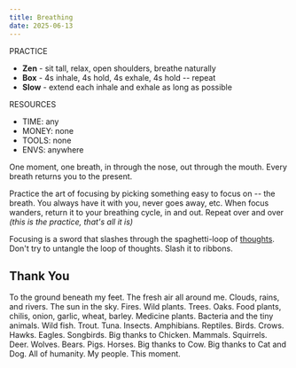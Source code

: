 ```yaml
---
title: Breathing
date: 2025-06-13
---
```

PRACTICE
- **Zen** - sit tall, relax, open shoulders, breathe naturally
- **Box** - 4s inhale, 4s hold, 4s exhale, 4s hold -- repeat
- **Slow** - extend each inhale and exhale as long as possible

RESOURCES
- TIME: any
- MONEY: none
- TOOLS: none
- ENVS: anywhere

One moment, one breath, in through the nose, out through the mouth. Every breath returns you to the present.

Practice the art of focusing by picking something easy to focus on -- the breath. You always have it with you, never goes away, etc. When focus wanders, return it to your breathing cycle, in and out. Repeat over and over *(this is the practice, that's all it is)*

Focusing is a sword that slashes through the spaghetti-loop of [thoughts](/thinking). Don't try to untangle the loop of thoughts. Slash it to ribbons.

## Thank You
To the ground beneath my feet. The fresh air all around me. Clouds, rains, and rivers. The sun in the sky. Fires. Wild plants. Trees. Oaks. Food plants, chilis, onion, garlic, wheat, barley. Medicine plants. Bacteria and the tiny animals. Wild fish. Trout. Tuna. Insects. Amphibians. Reptiles. Birds. Crows. Hawks. Eagles. Songbirds. Big thanks to Chicken. Mammals. Squirrels. Deer. Wolves. Bears. Pigs. Horses. Big thanks to Cow. Big thanks to Cat and Dog. All of humanity. My people. This moment.